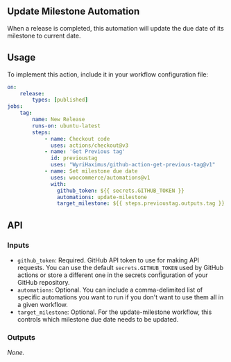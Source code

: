 ## Update Milestone Automation

When a release is completed, this automation will update the due date of its milestone to current date.

## Usage

To implement this action, include it in your workflow configuration file:

```yaml
on:
    release:
        types: [published]
jobs:
    tag:
        name: New Release
        runs-on: ubuntu-latest
        steps:
            - name: Checkout code
              uses: actions/checkout@v3
            - name: 'Get Previous tag'
              id: previoustag
              uses: "WyriHaximus/github-action-get-previous-tag@v1"
            - name: Set milestone due date
              uses: woocommerce/automations@v1
              with:
                github_token: ${{ secrets.GITHUB_TOKEN }}
                automations: update-milestone
                target_milestone: ${{ steps.previoustag.outputs.tag }}
```

## API

### Inputs

- `github_token`: Required. GitHub API token to use for making API requests. You can use the default `secrets.GITHUB_TOKEN` used by GitHub actions or store a different one in the secrets configuration of your GitHub repository.
- `automations`: Optional. You can include a comma-delimited list of specific automations you want to run if you don't want to use them all in a given workflow.
- `target_milestone`: Optional. For the update-milestone workflow, this controls which milestone due date needs to be updated.

### Outputs

_None._
